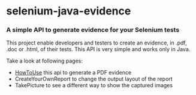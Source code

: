 selenium-java-evidence
======================

### A simple API to generate evidence for your Selenium tests

This project enable developers and testers to create an evidence, in .pdf, .doc or .html, of their tests. This API is very simple and works only in Java.

Take a look at following pages:
* [HowToUse](https://github.com/eliasnogueira/selenium-java-evidence/wiki/How-to-use) this api to generate a PDF evidence
* CreateYourOwnReport to change the output layout of the report
* TakePicture to see a different way to show the captured images